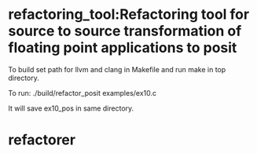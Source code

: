# refactoring_tool:Refactoring tool for source to source transformation of floating point applications to posit

To build set path for llvm and clang in Makefile and run make in top directory.

To run:
  ./build/refactor_posit examples/ex10.c
 
It will save ex10_pos in same directory.
# refactorer
